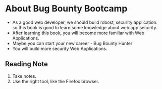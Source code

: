 # About Bug Bounty Bootcamp
- As a good web developer, we should build robost, security application. so this book is good to learn some knowledge about web app security.
- After learning this book, you will become more familiar with Web Applications.
- Maybe you can start your new career - Bug Bounty Hunter
- You will build more security Web Applications.
## Reading Note
1. Take notes.
2. Use the right tool, like the Firefox browser.
